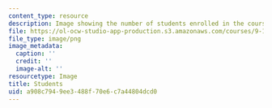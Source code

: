 ```yaml
---
content_type: resource
description: Image showing the number of students enrolled in the course.
file: https://ol-ocw-studio-app-production.s3.amazonaws.com/courses/9-123-neurotechnology-in-action-fall-2014/a908c7949ee3488f70e6c7a44804dcd0_9-123_stat-students.png
file_type: image/png
image_metadata:
  caption: ''
  credit: ''
  image-alt: ''
resourcetype: Image
title: Students
uid: a908c794-9ee3-488f-70e6-c7a44804dcd0
---
```

